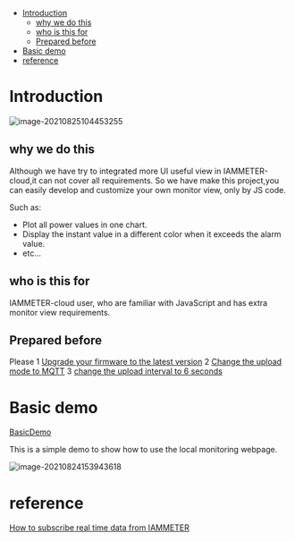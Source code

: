 * [Introduction](#introduction)
  * [why we do this](#why-we-do-this)
  * [who is this for](#who-is-this-for)
  * [Prepared before](#prepared-before)
* [Basic demo](#basic-demo)
* [reference](#reference)

# Introduction



![image-20210825104453255](https://leweidoc.oss-cn-hangzhou.aliyuncs.com/lewei50/img/iammeter/tmpliu/tmpimage-20210825104453255.png)

## why we do this 

Although we have try to integrated more UI useful view in IAMMETER-cloud,it can not cover all requirements.
So we have make this project,you can easily develop and customize your own monitor view, only by JS code.

Such as:

- Plot all power values in one chart.
- Display the instant value in a different color when it exceeds the alarm value.
- etc...

## who is this for

IAMMETER-cloud user, who are familiar with JavaScript and has extra monitor view requirements.

## Prepared before

Please 
1 [Upgrade your firmware to the latest version](https://imeter.club/topic/11#latest-update-of-iammeter-mqtt-data-upload-interval-setting-net-metering-mode)
2 [Change the upload mode to MQTT](https://imeter.club/topic/11?sort=recent#11-upload-data-to-iammeter-cloud-using-mqtt)
3 [change the upload interval to 6 seconds](https://imeter.club/topic/11?sort=recent#21-set-the-data-upload-interval)



# Basic demo

[BasicDemo](https://github.com/lewei50/iammeter/tree/master/LocalMonitoringJS/BasicDemo)

This is a simple demo to show how to use the local monitoring webpage.

![image-20210824153943618](https://leweidoc.oss-cn-hangzhou.aliyuncs.com/lewei50/img/iammeter/tmpliu/tmpimage-20210824153943618.png)

# reference

[How to subscribe real time data from IAMMETER](https://imeter.club/topic/20)

